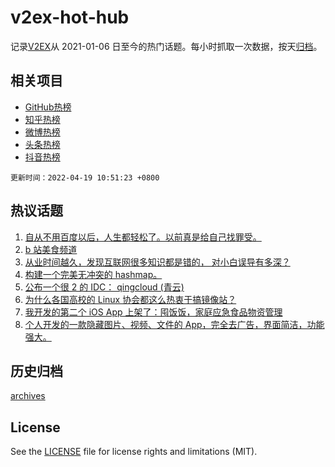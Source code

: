 # v2ex-hot-hub

 记录[V2EX](https://www.v2ex.com/)从 2021-01-06 日至今的热门话题。每小时抓取一次数据，按天[归档](archives)。
 
 ## 相关项目

- [GitHub热榜](https://github.com/snaildev/github-hot-hub)
- [知乎热榜](https://github.com/snaildev/zhihu-hot-hub)
- [微博热榜](https://github.com/snaildev/weibo-hot-hub)
- [头条热榜](https://github.com/snaildev/toutiao-hot-hub)
- [抖音热榜](https://github.com/snaildev/douyin-hot-hub)


 `更新时间：2022-04-19 10:51:23 +0800`

## 热议话题

1. [自从不用百度以后，人生都轻松了。以前真是给自己找罪受。](https://www.v2ex.com/t/847603)
1. [b 站美食频道](https://www.v2ex.com/t/847616)
1. [从业时间越久，发现互联网很多知识都是错的， 对小白误导有多深？](https://www.v2ex.com/t/847761)
1. [构建一个完美无冲突的 hashmap。](https://www.v2ex.com/t/847716)
1. [公布一个很 2 的 IDC： qingcloud (青云)](https://www.v2ex.com/t/847747)
1. [为什么各国高校的 Linux 协会都这么热衷于搞镜像站？](https://www.v2ex.com/t/847719)
1. [我开发的第二个 iOS App 上架了：囤饭饭，家庭应急食品物资管理](https://www.v2ex.com/t/847611)
1. [个人开发的一款隐藏图片、视频、文件的 App，完全去广告，界面简洁，功能强大。](https://www.v2ex.com/t/847643)

## 历史归档

[archives](archives)

## License

See the [LICENSE](LICENSE) file for license rights and limitations (MIT).
